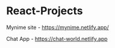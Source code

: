 # React-Projects
Mynime site - https://mynime.netlify.app/

Chat App - https://chat-world.netlify.app
